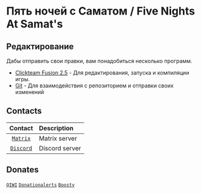 # Пять ночей с Саматом / Five Nights At Samat's


## Редактирование

Дабы отправить свои правки, вам понадобиться несколько программ.

* [Clickteam Fusion 2.5](https://store.steampowered.com/app/267810/Clickteam_Fusion_25_Developer_Upgrade/?curator_clanid=4293924) - Для редактирования, запуска и компиляции игры.
* [Git](https://git-scm.com/downloads) - Для взаимодействия с репозиторием и отправки своих изменений

## Contacts

| Contact                                               | Description       |
| :---:                                                 | :---              |
| [`Matrix`](https://matrix.to/#/#librehub:matrix.org)  | Matrix server     |
| [`Discord`](https://discord.gg/naGkzRN)               | Discord server    |

## Donates
[`QIWI`](https://donate.qiwi.com/payin/ImNoobTarenas) 
[`Donationalerts`](https://www.donationalerts.com/r/imnoobtarenas)
[`Boosty`](https://boosty.to/imnoobtarenas) 